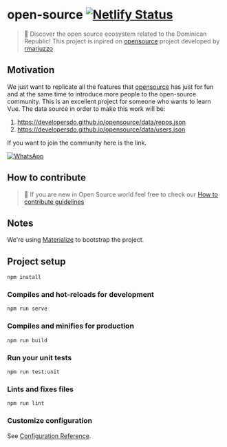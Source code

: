 # open-source [![Netlify Status](https://api.netlify.com/api/v1/badges/6172ee72-5dd4-42d6-9463-47bbbc5c007e/deploy-status)](https://app.netlify.com/sites/opensourcevue/deploys)

> 🔦 Discover the open source ecosystem related to the Dominican Republic!
> This project is inpired on [opensource](https://github.com/developersdo/opensource/) project developed by [rmariuzzo](https://github.com/rmariuzzo)

## Motivation

We just want to replicate all the features that [opensource](https://github.com/developersdo/opensource/) has just for fun and at the same time to introduce more people to the open-source community. This is an excellent project for someone who wants to learn Vue.
The data source in order to make this work will be:

1. https://developersdo.github.io/opensource/data/repos.json
2. https://developersdo.github.io/opensource/data/users.json

If you want to join the community here is the link.

[![WhatsApp](https://i.imgur.com/ewvbbzu.png)](https://chat.whatsapp.com/L5rFQpme22IHmmyOMI1MWA)


## How to contribute 

> :thought_balloon: If you are new in Open Source world feel free to check our [How to contribute guidelines](https://github.com/VueDominicana/open-source/blob/master/CONTRIBUTING.md)

## Notes

We're using [Materialize](https://materializecss.com/) to bootstrap the project.

## Project setup

```
npm install
```

### Compiles and hot-reloads for development

```
npm run serve
```

### Compiles and minifies for production

```
npm run build
```

### Run your unit tests

```
npm run test:unit
```

### Lints and fixes files

```
npm run lint
```

### Customize configuration

See [Configuration Reference](https://cli.vuejs.org/config/).
